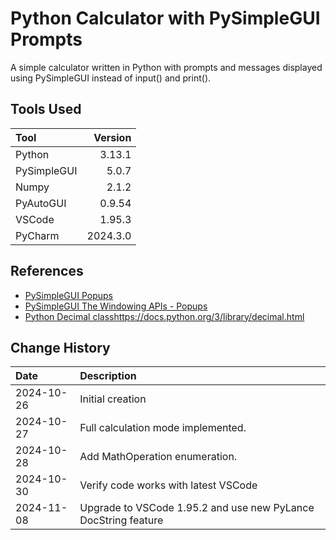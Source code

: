 # Python Calculator with PySimpleGUI Prompts
A simple calculator written in Python with prompts and messages displayed using PySimpleGUI
instead of input() and print().

## Tools Used

| Tool        |  Version |
|:------------|---------:|
| Python      |   3.13.1 |
| PySimpleGUI |    5.0.7 |
| Numpy       |    2.1.2 |
| PyAutoGUI   |   0.9.54 |
| VSCode      |   1.95.3 |
| PyCharm     | 2024.3.0 |

## References
* [PySimpleGUI Popups](https://docs.pysimplegui.com/en/latest/documentation/module/popups/)
* [PySimpleGUI The Windowing APIs - Popups](https://docs.pysimplegui.com/en/latest/documentation/quick_start/windowing_apis_popup_windows/)
* [Python Decimal class]()https://docs.python.org/3/library/decimal.html

## Change History

| Date       | Description                                                    |
|:-----------|:---------------------------------------------------------------|
| 2024-10-26 | Initial creation                                               |
| 2024-10-27 | Full calculation mode implemented.                             |
| 2024-10-28 | Add MathOperation enumeration.                                 |
| 2024-10-30 | Verify code works with latest VSCode                           |
| 2024-11-08 | Upgrade to VSCode 1.95.2 and use new PyLance DocString feature |
